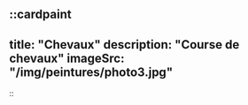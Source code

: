 
::cardpaint
---
title: "Chevaux"
description: "Course de chevaux"
imageSrc: "/img/peintures/photo3.jpg"
---
::
